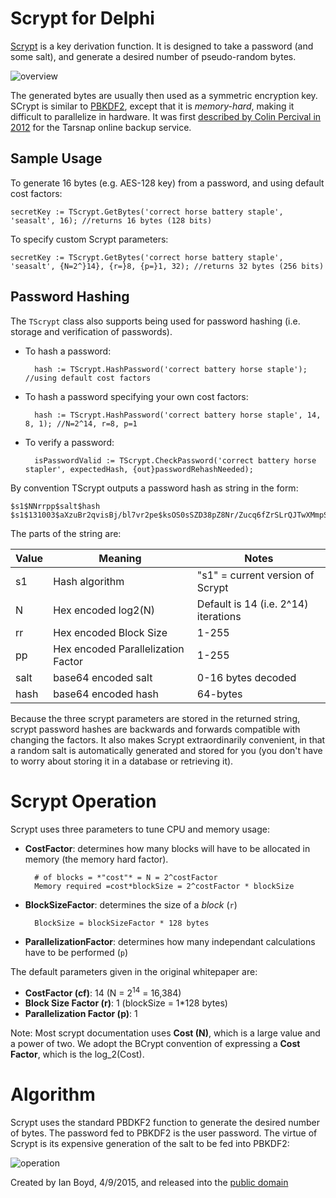 Scrypt for Delphi
=================

[Scrypt](http://en.wikipedia.org/wiki/Scrypt) is a key derivation function. It is designed to take a password (and some salt), and generate a desired number of pseudo-random bytes. 

![overview](./Images/Scrypt%20Overview.png)

The generated bytes are usually then used as a symmetric encryption key. SCrypt is similar to [PBKDF2](http://en.wikipedia.org/wiki/PBKDF2), except that it is *memory-hard*, making it difficult to parallelize in hardware. It was first [described by Colin Percival in 2012](http://www.tarsnap.com/scrypt/scrypt.pdf) for the Tarsnap online backup service.


Sample Usage
----------------

To generate 16 bytes (e.g. AES-128 key) from a password, and using default cost factors:

    secretKey := TScrypt.GetBytes('correct horse battery staple', 'seasalt', 16); //returns 16 bytes (128 bits)
    
To specify custom Scrypt parameters:

    secretKey := TScrypt.GetBytes('correct horse battery staple', 'seasalt', {N=2^}14}, {r=}8, {p=}1, 32); //returns 32 bytes (256 bits)

Password Hashing
--------------

The `TScrypt` class also supports being used for password hashing (i.e. storage and verification of passwords).

- To hash a password:

        hash := TScrypt.HashPassword('correct battery horse staple'); //using default cost factors
    
- To hash a password specifying your own cost factors:

        hash := TScrypt.HashPassword('correct battery horse staple', 14, 8, 1); //N=2^14, r=8, p=1
    
- To verify a password:

        isPasswordValid := TScrypt.CheckPassword('correct battery horse stapler', expectedHash, {out}passwordRehashNeeded);


By convention TScrypt outputs a password hash as string in the form:

    $s1$NNrrpp$salt$hash
    $s1$131003$aXzuBr2qvisBj/bl7vr2pe$ksOS0sSZD38pZ8Nr/Zucq6fZrSLrQJTwXMmpSRvK4fGmyHg/ivJnd/dTDMICZO3uVvCxL/tQqjlLCK6bfz31Ju

The parts of the string are:

| Value | Meaning | Notes |
|-------|---------|-------|
| s1 | Hash algorithm | "s1" = current version of Scrypt |
| N | Hex encoded log2(N) | Default is 14 (i.e. 2^14) iterations |
| rr | Hex encoded Block Size | 1-255  |
| pp | Hex encoded Parallelization Factor | 1-255  |
| salt | base64 encoded salt | 0-16 bytes decoded |
| hash | base64 encoded hash | 64-bytes |

Because the three scrypt parameters are stored in the returned string, scrypt password hashes are backwards and forwards compatible with changing the factors. It also makes Scrypt extraordinarily convenient, in that a random salt is automatically generated and stored for you (you don't have to worry about storing it in a database or retrieving it).

Scrypt Operation
================

Scrypt uses three parameters to tune CPU and memory usage:

- **CostFactor**: determines how many blocks will have to be allocated in memory (the memory hard factor).  

        # of blocks = *"cost"* = N = 2^costFactor
        Memory required =cost*blockSize = 2^costFactor * blockSize

- **BlockSizeFactor**: determines the size of a *block* (`r`)     
 
        BlockSize = blockSizeFactor * 128 bytes

- **ParallelizationFactor**: determines how many independant calculations have to be performed (`p`)

The default parameters given in the original whitepaper are:

- **CostFactor (cf)**: 14 (N = 2<sup>14</sup> = 16,384)
- **Block Size Factor (r)**: 1 (blockSize = 1*128 bytes)
- **Parallelization Factor (p)**: 1

Note: Most scrypt documentation uses **Cost (N)**, which is a large value and a power of two. We adopt the BCrypt convention of expressing a **Cost Factor**, which is the log_2(Cost).

Algorithm
==========

Scrypt uses the standard PBDKF2 function to generate the desired number of bytes. The password fed to PBKDF2 is the user password. The virtue of Scrypt is its expensive generation of the salt to be fed into PBKDF2:

![operation](./Images/ScryptBlockDiagram.png)

 

Created by Ian Boyd, 4/9/2015, and released into the [public domain](http://unlicense.org/)
